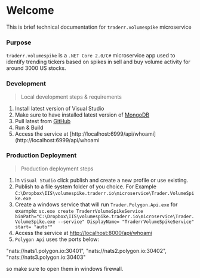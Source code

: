 # Welcome

This is brief technical documentation for `traderr.volumespike` microservice

### Purpose

`traderr.volumespike` is a `.NET Core 2.0/C#` microservice app used to identify trending tickers based on spikes in sell and buy volume activity for around 3000 US stocks.

### Development

> Local development steps & requirements

1. Install latest version of Visual Studio
2. Make sure to have installed latest version of [MongoDB](https://www.mongodb.com/)
3. Pull latest from [GitHub](https://github.com/traderrio/trader.polygon.git)
4. Run & Build
5. Access the service at [http://localhost:6999/api/whoami](http://localhost:6999/api/whoami

### Production Deployment

> Production deployment steps

1. In `Visual Studio` click publish and create a new profile or use existing.
2. Publish to a file system folder of you choice. For Example `C:\Dropbox\IIS\volumespike.traderr.io\microservice\Trader.VolumeSpike.exe`
3. Create a windows service that will run `Trader.Polygon.Api.exe` for example:
 `sc.exe create TraderrVolumeSpikeService binPath="C:\Dropbox\IIS\volumespike.traderr.io\microservice\Trader.VolumeSpike.exe --service" DisplayName= "TraderrVolumeSpikeService" start= "auto""`
4. Access the service at [http://localhost:8000/api/whoami](http://localhost:6999/api/whoami)
5. `Polygon Api` uses the ports below:

"nats://nats1.polygon.io:30401",
"nats://nats2.polygon.io:30402",
"nats://nats3.polygon.io:30403"

so make sure to open them in windows firewall.
